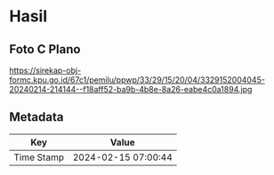 # Hasil

## Foto C Plano

https://sirekap-obj-formc.kpu.go.id/67c1/pemilu/ppwp/33/29/15/20/04/3329152004045-20240214-214144--f18aff52-ba9b-4b8e-8a26-eabe4c0a1894.jpg


## Metadata

| Key        | Value               |
| ---------- | ------------------- |
| Time Stamp | 2024-02-15 07:00:44 |




